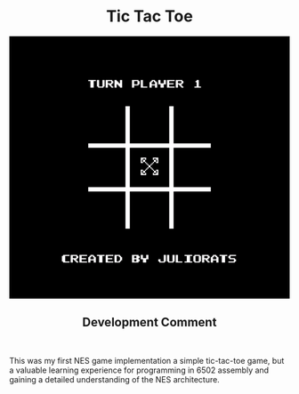 <div align="center">

# Tic Tac Toe

<img  align="MIDDLE" src="./Print Game.png"/>
<br>

  ## Development Comment
</div>
<br>

This was my first NES game implementation a simple tic-tac-toe game, but a valuable learning experience for programming in 6502 assembly and gaining a detailed understanding of the NES architecture.
